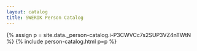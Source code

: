 ```yaml
---
layout: catalog
title: SWERIK Person Catalog
---
```

{% assign p = site.data._person-catalog.i-P3CWVCc7s2SUP3VZ4nTWtN %}
{% include person-catalog.html p=p %}

